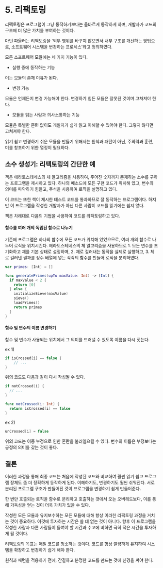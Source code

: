 # 5. 리팩토링

리팩토링은 프로그램이 그냥 동작하기보다는 올바르게 동작하게 하며, 개발자가 코드의 구조에 더 많은 가치를 부여하는 것이다.

마틴 파울러는 리팩토링을 '외부 행위를 바꾸지 않으면서 내부 구조를 개선하는 방법으로, 소프트웨어 시스템을 변경하는 프로세스'라고 정의하였다.

모든 소프트웨어 모듈에는 세 가지 기능이 있다.

- 실행 중에 동작하는 기능

이는 모듈의 존재 이유가 된다.

- 변경 기능

모듈은 언제든지 변경 가능해야 한다. 변경하기 힘든 모듈은 잘못된 것이며 고쳐져야 한다.

- 모듈을 읽는 사람과 의사소통하는 기능

모듈은 특별한 훈련 없이도 개발자가 쉽게 읽고 이해할 수 있어야 한다. 그렇지 않다면 고쳐져야 한다.

읽기 쉽고 변경하기 쉬운 모듈을 만들기 위해서는 원칙과 패턴이 아닌, 주의력과 훈련, 미를 창조하기 위한 열정이 필요하다.

## 소수 생성기: 리팩토링의 간단한 예

책은 에라토스테네스의 체 알고리즘을 사용하여, 주어진 숫자까지 존재하는 소수를 구하는 프로그램을 제시하고 있다. 하나의 메소드에 모든 구현 코드가 위치해 있고, 변수의 의미를 파악하기 힘들고, 주석을 사용하여 로직을 설명하고 있다.

이 코드는 또한 책이 제시한 테스트 코드를 통과하므로 잘 동작하는 프로그램이다. 하지만 이 프로그램을 작성한 개발자가 아닌 다른 사람이 코드를 읽기에는 쉽지 않다.

책은 차례대로 다음의 기법을 사용하여 코드를 리팩토링하고 있다.

#### 함수를 여러 개의 독립된 함수로 나누기

기존에 프로그램은 하나의 함수에 모든 코드가 위치해 있었으므로, 여러 개의 함수로 나누어 로직을 위치시킨다. 에라토스테네스의 체 알고리즘을 사용하므로 1. 모든 변수를 초기화하고 체를 기본 상태로 설정하며, 2. 체로 걸러내는 동작을 실제로 실행하고, 3. 체로 걸러낸 결과를 정수 배열에 넣는 각각의 함수를 만들어 로직을 분리하였다.

```swift
var primes: [Int] = []

func generatePrimes(upTo maxValue: Int) -> [Int] {
  if maxValue < 2 {
    return [0]
  } else {
    initializeSieve(maxValue)
    sieve()
    loadPrimes()
    return primes
  }
}
```

#### 함수 및 변수의 이름 변경하기

함수 및 변수가 사용되는 위치에서 그 의미를 드러낼 수 있도록 이름을 다시 짓는다.

ex 1)

```swift
if isCrossed[i] == false {
	// ...
}
```

위의 코드도 다음과 같이 다시 작성될 수 있다.

```swift
if notCrossed(i) {
  // ...
}

func notCrossed(i: Int) {
  return isCrossed[i] == false
}
```

ex 2)

```swift
unCrossed[i] = false
```

위의 코드는 이중 부정으로 인한 혼란을 불러일으킬 수 있다. 변수의 이름은 부정보다는 긍정의 의미를 갖는 것이 좋다.

## 결론

이러한 과정을 통해 최종 코드는 처음에 작성된 코드와 비교하여 훨씬 읽기 쉽고 프로그램 장체도 좀 더 정확하게 동작하게 된다. 이해하기도, 변경하기도 훨씬 쉬워진다. 서로 분리된 프로그램 구조가 만들어진 것이 프로그램을 변경하기 쉽게 만들어준다.

한 번만 호출되는 로직을 함수로 분리하고 호출하는 것에서 오는 오버헤드보다, 이를 통해 가독성을 얻는 것이 더욱 가치가 있을 수 있다.

작성한 모든 모듈과 유지보수하는 모든 모듈에 대해 항상 이러한 리팩토링 과정을 거치는 것이 중요하다. 이것에 투자하는 시간은 쓸 데 없는 것이 아니다. 향후 이 프로그램을 작성한 사람과 다른 사람들이 들여야 할 시간과 수고에 비하면 극히 적은 시간을 투자하게 될 것이다.

리팩토링의 목표는 매일 코드를 청소하는 것이다. 코드를 항상 깔끔하게 유지하여 시스템을 확장하고 변경하기 쉽게 해야 한다.

원칙과 패턴을 적용하기 전에, 간결하고 분명한 코드를 만드는 것에 신경을 써야 한다.